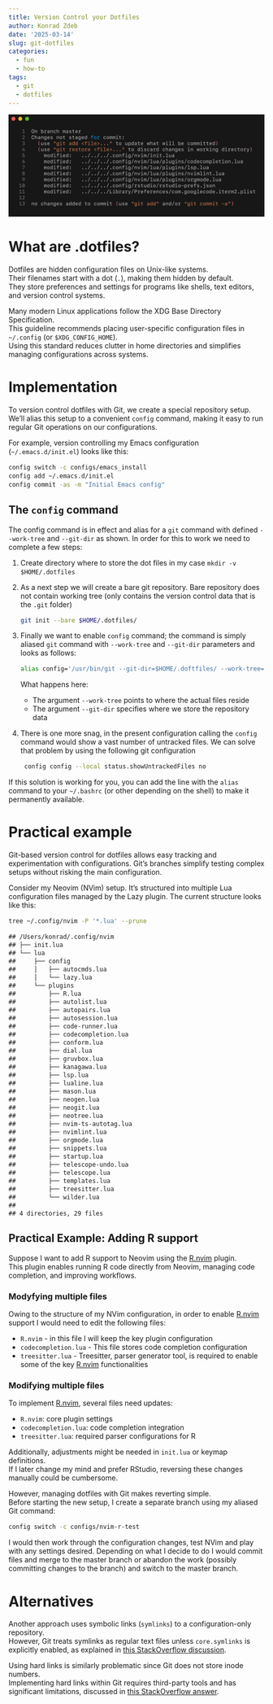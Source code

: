 ```yaml
---
title: Version Control your Dotfiles
author: Konrad Zdeb
date: '2025-03-14'
slug: git-dotfiles
categories:
  - fun
  - how-to
tags:
  - git
  - dotfiles
---
```


![Using git to version control dotfiles](images/imageGitStatus.png)

# What are .dotfiles?

Dotfiles are hidden configuration files on Unix-like systems.  
Their filenames start with a dot (`.`), making them hidden by default.  
They store preferences and settings for programs like shells, text editors, and version control systems.

Many modern Linux applications follow the XDG Base Directory Specification.  
This guideline recommends placing user-specific configuration files in `~/.config` (or `$XDG_CONFIG_HOME`).  
Using this standard reduces clutter in home directories and simplifies managing configurations across systems.

# Implementation

To version control dotfiles with Git, we create a special repository setup.  
We’ll alias this setup to a convenient `config` command, making it easy to run regular Git operations on our configurations.

For example, version controlling my Emacs configuration (`~/.emacs.d/init.el`) looks like this:

``` bash
config switch -c configs/emacs_install
config add ~/.emacs.d/init.el
config commit -as -m "Initial Emacs config"
```

## The `config` command

The config command is in effect and alias for a `git` command with defined `--work-tree` and `--git-dir` as shown. In order for this to work we need to complete a few steps:
1. Create directory where to store the dot files in my case `mkdir -v $HOME/.dotfiles`
2. As a next step we will create a bare git repository. Bare repository does not contain working tree (only contains the version control data that is the `.git` folder)
   
   ``` bash
   git init --bare $HOME/.dotfiles/
   ```
3. Finally we want to enable `config` command; the command is simply aliased `git` command with `--work-tree` and `--git-dir` parameters and looks as follows:
   
   ``` bash
   alias config='/usr/bin/git --git-dir=$HOME/.doftfiles/ --work-tree=$HOME'
   ```
   What happens here:
   * The argument `--work-tree` points to where the actual files reside
   * The argument `--git-dir` specifies where we store the repository data
4. There is one more snag, in the present configuration calling the `config` command would show a vast number of untracked files. We can solve that problem by using the following git configuration
   
   ``` bash
    config config --local status.showUntrackedFiles no
   ```

If this solution is working for you, you can add the line with the `alias` command to your `~/.bashrc` (or other depending on the shell) to make it permanently available.

# Practical example

Git-based version control for dotfiles allows easy tracking and experimentation with configurations.
Git’s branches simplify testing complex setups without risking the main configuration.

Consider my Neovim (NVim) setup.
It’s structured into multiple Lua configuration files managed by the Lazy plugin.
The current structure looks like this:


``` bash
tree ~/.config/nvim -P '*.lua' --prune
```

```
## /Users/konrad/.config/nvim
## ├── init.lua
## └── lua
##     ├── config
##     │   ├── autocmds.lua
##     │   └── lazy.lua
##     └── plugins
##         ├── R.lua
##         ├── autolist.lua
##         ├── autopairs.lua
##         ├── autosession.lua
##         ├── code-runner.lua
##         ├── codecompletion.lua
##         ├── conform.lua
##         ├── dial.lua
##         ├── gruvbox.lua
##         ├── kanagawa.lua
##         ├── lsp.lua
##         ├── lualine.lua
##         ├── mason.lua
##         ├── neogen.lua
##         ├── neogit.lua
##         ├── neotree.lua
##         ├── nvim-ts-autotag.lua
##         ├── nvimlint.lua
##         ├── orgmode.lua
##         ├── snippets.lua
##         ├── startup.lua
##         ├── telescope-undo.lua
##         ├── telescope.lua
##         ├── templates.lua
##         ├── treesitter.lua
##         └── wilder.lua
## 
## 4 directories, 29 files
```

## Practical Example: Adding R support

Suppose I want to add R support to Neovim using the [R.nvim](https://github.com/R-nvim/R.nvim) plugin.  
This plugin enables running R code directly from Neovim, managing code completion, and improving workflows.


### Modyfying multiple files 

Owing to the structure of my NVim configuration, in order to enable [R.nvim](https://github.com/R-nvim/R.nvim) support I would need to edit the following files:
* `R.nvim` - in this file I will keep the key plugin configuration
* `codecompletion.lua` - This file stores code completion configuration
* `treesitter.lua` - Treesitter, parser generator tool, is required to enable some of the key [R.nvim](https://github.com/R-nvim/R.nvim) functionalities

### Modifying multiple files

To implement [R.nvim](https://github.com/R-nvim/R.nvim), several files need updates:

* `R.nvim`: core plugin settings
* `codecompletion.lua`: code completion integration
* `treesitter.lua`: required parser configurations for R

Additionally, adjustments might be needed in `init.lua` or keymap definitions.  
If I later change my mind and prefer RStudio, reversing these changes manually could be cumbersome.

However, managing dotfiles with Git makes reverting simple.  
Before starting the new setup, I create a separate branch using my aliased Git command:


``` bash
config switch -c configs/nvim-r-test
```

I would then work through the configuration changes, test NVim and play with any settings desired. Depending on what I decide to do I would commit files and merge to the master branch or abandon the work (possibly committing changes to the branch) and switch to the master branch.

# Alternatives

Another approach uses symbolic links (`symlinks`) to a configuration-only repository.  
However, Git treats symlinks as regular text files unless `core.symlinks` is explicitly enabled, as explained in [this StackOverflow discussion](https://stackoverflow.com/q/954560/1655567).

Using hard links is similarly problematic since Git does not store inode numbers.  
Implementing hard links within Git requires third-party tools and has significant limitations, discussed in [this StackOverflow answer](https://stackoverflow.com/a/3731139/1655567).


